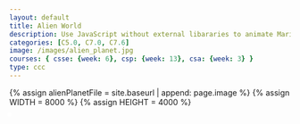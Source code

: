 ```yaml
---
layout: default
title: Alien World
description: Use JavaScript without external libararies to animate Mario moving across screen, OOP style.
categories: [C5.0, C7.0, C7.6]
image: /images/alien_planet.jpg
courses: { csse: {week: 6}, csp: {week: 13}, csa: {week: 3} }
type: ccc
---
```


{% assign alienPlanetFile = site.baseurl | append: page.image %}
{% assign WIDTH = 8000 %}
{% assign HEIGHT = 4000 %}


<style>

  #alienWorld {
    position: absolute;
    border: 3px solid white;
    width {{WIDTH}}px;
    height {{HEIGHT}}px;
    transform: translate(-50%, -50%);
    top 50%;
    left 50%;
  }
</style>

<canvas id="alienWorld"></canvas>

<script>
  const canvas = document.getElementById("alienWorld");
  const ctx = canvas.getContext('2d');

  class Layer {
    constructor(image, speed) {
      this.x = 0;
      this.y = 0;
      this.width = {{WIDTH}};
      this.height ={{HEIGHT}};
      this.speed = speed;
    }
    update(){
      this.x == this.speed;
    }
    draw(){
      ctx.drawImage(this.image, this.x, this.y);
    }
  }
  
  // constant variables used for background
  const CANVAS_WIDTH = canvas.width = 8000;
  const CANVAS_HEIGHT = canvas.height = 4000;

  const backgroundLayer = new Image();
  backgroundLayer.src = '{{alienPlanetFile}}';

  var x = 0;
  var speed = 5;
  function background() {
    ctx.drawImage(backgroundLayer, x, 0);
    requestAnimationFrame(background);
    x -= speed;
  }
  background();

</script>
